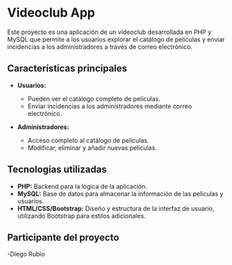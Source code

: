 # Videoclub App

Este proyecto es una aplicación de un videoclub desarrollada en PHP y MySQL que permite a los usuarios explorar el catálogo de películas y enviar incidencias a los administradores a través de correo electrónico.

## Características principales

- **Usuarios:**
  - Pueden ver el catálogo completo de películas.
  - Enviar incidencias a los administradores mediante correo electrónico.

- **Administradores:**
  - Acceso completo al catálogo de películas.
  - Modificar, eliminar y añadir nuevas películas.

## Tecnologías utilizadas

- **PHP:** Backend para la lógica de la aplicación.
- **MySQL:** Base de datos para almacenar la información de las películas y usuarios.
- **HTML/CSS/Bootstrap:** Diseño y estructura de la interfaz de usuario, utilizando Bootstrap para estilos adicionales.
  
## Participante del proyecto
-Diego Rubio
